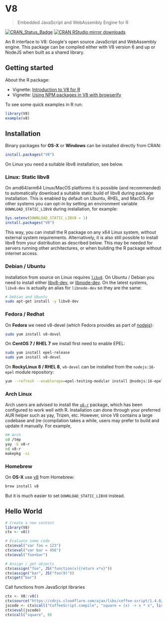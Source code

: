 # V8

> Embedded JavaScript and WebAssembly Engine for R

[![CRAN_Status_Badge](https://www.r-pkg.org/badges/version/V8)](https://cran.r-project.org/package=V8)
[![CRAN RStudio mirror downloads](https://cranlogs.r-pkg.org/badges/V8)](https://cran.r-project.org/web/packages/V8/index.html)

An R interface to V8: Google's open source JavaScript and WebAssembly 
engine. This package can be compiled either with V8 version 6 and up or NodeJS
when built as a shared library.

## Getting started

About the R package:

 - Vignette: [Introduction to V8 for R](https://cran.r-project.org/web/packages/V8/vignettes/v8_intro.html)
 - Vignette: [Using NPM packages in V8 with browserify](https://cran.r-project.org/web/packages/V8/vignettes/npm.html)
 
To see some quick examples in R run:

```r
library(V8)
example(v8)
```

## Installation
 
Binary packages for __OS-X__ or __Windows__ can be installed directly from CRAN:

```r
install.packages("V8")
```

On Linux you need a suitable libv8 installation, see below.

### Linux: Static libv8

On amd64/arm64 Linux/MacOS platforms it is possible (and recommended) to automatically download a suitable static build of libv8 during package installation. This is enabled by default on Ubuntu, RHEL, and MacOS. For other systems you can opt-in by setting an environment variable `DOWNLOAD_STATIC_LIBV8` during installation, for example:

```r
Sys.setenv(DOWNLOAD_STATIC_LIBV8 = 1)
install.packages("V8")
```

This way, you can install the R package on any x64 Linux system, without external system requirements. Alternatively, it is also still possible to install libv8 from your distribution as described below. This may be needed for servers running other architectures, or when building the R package without internet access.

### Debian / Ubuntu

Installation from source on Linux requires [`libv8`](https://v8.dev/). On Ubuntu / Debian you need to install either [libv8-dev](https://packages.ubuntu.com/bionic/libv8-dev), or [libnode-dev](https://packages.ubuntu.com/eoan/libnode-dev). On the latest systems, `libv8-dev` is actually an alias for `libnode-dev` so they are the same:

```sh
# Debian and Ubuntu
sudo apt-get install -y libv8-dev
```

### Fedora / Redhat

On __Fedora__ we need v8-devel (which Fedora provides as part of [nodejs](https://src.fedoraproject.org/rpms/nodejs)):

```sh
sudo yum install v8-devel
````

On __CentOS 7 / RHEL 7__ we install first need to enable EPEL:

```sh
sudo yum install epel-release
sudo yum install v8-devel
```

On __RockyLinux 8 / RHEL 8__, `v8-devel` can be installed from the `nodejs:16-epel` module repository:

```sh
yum --refresh --enablerepo=epel-testing-modular install @nodejs:16-epel/minimal v8-devel
```

### Arch Linux

Arch users are advised to install the [`v8-r`](https://aur.archlinux.org/packages/v8-r/) package, which has been configured to work well with R. Installation can done through your preferred AUR helper such as yay, Trizen, etc. However, since V8 contains a large codebase and (re-)compilation takes a while, users may prefer to build and update it manually. For example,

```sh
## Arch
cd /tmp
yay -G v8-r   
cd v8-r
makepkg -si
```


### Homebrew

On __OS-X__ use [v8](https://github.com/Homebrew/homebrew-core/blob/master/Formula/v8) from Homebrew:

```sh
brew install v8
```

But it is much easier to set `DOWNLOAD_STATIC_LIBV8` instead.


## Hello World

```r
# Create a new context
library(V8)
ctx <- v8()

# Evaluate some code
ctx$eval("var foo = 123")
ctx$eval("var bar = 456")
ctx$eval("foo+bar")

# Assign / get objects
ctx$assign("foo", JS("function(x){return x*x}"))
ctx$assign("bar", JS("foo(9)"))
ctx$get("bar")
```

Call functions from JavaScript libraries

```r
ctx <- V8::v8()
ctx$source("https://cdnjs.cloudflare.com/ajax/libs/coffee-script/1.4.0/coffee-script.min.js")
jscode <- ctx$call("CoffeeScript.compile", "square = (x) -> x * x", list(bare = TRUE))
ctx$eval(jscode)
ctx$call("square", 9)
```
